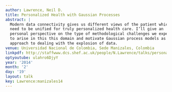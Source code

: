 ```yaml
---
author: Lawrence, Neil D.
title: Personalized Health with Gaussian Processes
abstract: |
  Modern data connectivity gives us different views of the patient which
  need to be unified for truly personalized health care. I’ll give an
  personal perspective on the type of methodological challenges we expect
  to arise in this this domain and motivate Gaussian process models as one
  approach to dealing with the explosion of data.
venue: Universidad Nacional de Colombia, Sede Manizales, Colombia
linkpdf: http://staffwww.dcs.shef.ac.uk/people/N.Lawrence/talks/personalized_health_manizales14.pdf
optyoutube: ulahro6DjyY
year: '2014'
month: '2'
day: '19'
layout: talk
key: Lawrence:manizales14
---
```


